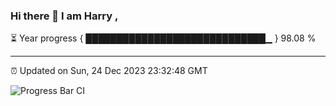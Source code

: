 ### Hi there 👋 I am Harry , 

⏳ Year progress { █████████████████████████████▁ } 98.08 %

---

⏰ Updated on Sun, 24 Dec 2023 23:32:48 GMT

![Progress Bar CI](https://github.com/duykhang68/duykhang68/workflows/Progress%20Bar%20CI/badge.svg)
